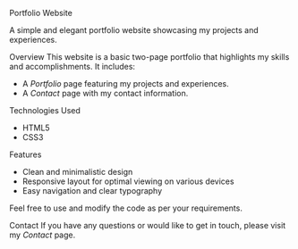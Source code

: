 Portfolio Website

A simple and elegant portfolio website showcasing my projects and experiences.

Overview
This website is a basic two-page portfolio that highlights my skills and accomplishments. It includes:

- A *Portfolio* page featuring my projects and experiences.
- A *Contact* page with my contact information.

Technologies Used
- HTML5
- CSS3

Features
- Clean and minimalistic design
- Responsive layout for optimal viewing on various devices
- Easy navigation and clear typography

Feel free to use and modify the code as per your requirements.

Contact
If you have any questions or would like to get in touch, please visit my *Contact* page.
